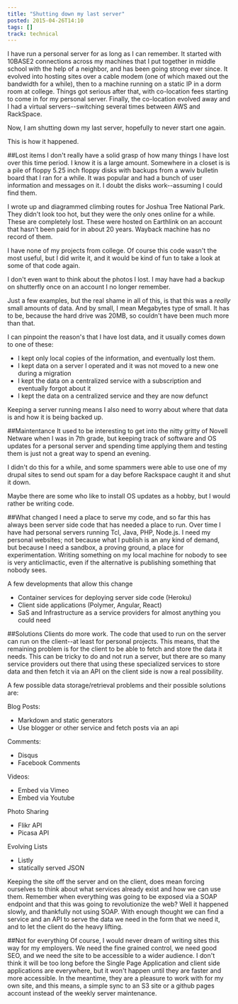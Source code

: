 ```yaml
---
title: "Shutting down my last server"
posted: 2015-04-26T14:10
tags: []
track: technical
---
```

I have run a personal server for as long as I can remember. It started with 10BASE2 connections across my machines that I put together in middle school with the help of a neighbor,
and has been going strong ever since. It evolved into hosting sites over a cable modem (one of which maxed out the bandwidth for a while), then
to a machine running on a static IP in a dorm room at college. Things got serious after that, with co-location fees starting to come in for
my personal server. Finally, the co-location evolved away and I had a virtual servers--switching several times between AWS and RackSpace.

Now, I am shutting down my last server, hopefully to never start one again.

This is how it happened.

##Lost items
I don't really have a solid grasp of how many things I have lost over this time period. I know it is a large amount.
Somewhere in a closet is is a pile of floppy 5.25 inch floppy disks with backups from a wwiv bulletin board that I ran for a while.
It was popular and had a bunch of user information and messages on it. I doubt the disks work--assuming I could find them.

I wrote up and diagrammed climbing routes for Joshua Tree National Park. They didn't look too hot, but they were the only ones online for a while.
These are completely lost. These were hosted on Earthlink on an account that hasn't been paid for in about 20 years. Wayback machine has no record of them.

I have none of my projects from college. Of course this code wasn't the most useful, but I did write it, and it would be kind of fun to take a look at some of that code again.

I don't even want to think about the photos I lost. I may have had a backup on shutterfly once on an account I no longer remember.

Just a few examples, but the real shame in all of this, is that this was a *really* small amounts of data. And by small, I mean Megabytes type of small. It has to be,
because the hard drive was 20MB, so couldn't have been much more than that.

I can pinpoint the reason's that I have lost data, and it usually comes down to one of these:

* I kept only local copies of the information, and eventually lost them.
* I kept data on a server I operated and it was not moved to a new one during a migration
* I kept the data on a centralized service with a subscription and eventually forgot about it
* I kept the data on a centralized service and they are now defunct

Keeping a server running means I also need to worry about where that data is and how it is being backed up.

##Maintentance
It used to be interesting to get into the nitty gritty of Novell Netware when I was in 7th grade, but keeping track of software and OS
updates for a personal server and spending time applying them and testing them is just not a great way to spend an evening.

I didn't do this for a while, and some spammers were able to use one of my drupal sites to send out spam for a day before Rackspace caught it and shut it down.

Maybe there are some who like to install OS updates as a hobby, but I would rather be writing code.

##What changed
I need a place to serve my code, and so far this has always been server side code that has needed a place to run. Over time I have had personal servers running
Tcl, Java, PHP, Node.js. I need my personal websites; not because what I publish is an any kind of demand, but because I need a sandbox, a proving ground, a place for
experimentation. Writing something on my local machine for nobody to see is very anticlimactic, even if the alternative is publishing something that nobody sees.

A few developments that allow this change
* Container services for deploying server side code (Heroku)
* Client side applications (Polymer, Angular, React)
* SaS and Infrastructure as a service providers for almost anything you could need

##Solutions
Clients do more work. The code that used to run on the server can run on the client--at least for personal projects. This means, that the remaining
problem is for the client to be able to fetch and store the data it needs. This can be tricky to do and not run a server, but there are so many
service providers out there that using these specialized services to store data and then fetch it via an API on the client side is now a real
possibility.

A few possible data storage/retrieval problems and their possible solutions are:

Blog Posts:
 * Markdown and static generators
 * Use blogger or other service and fetch posts via an api

Comments:
 * Disqus
 * Facebook Comments

Videos:
 * Embed via Vimeo
 * Embed via Youtube

Photo Sharing
 * Flikr API
 * Picasa API

Evolving Lists
 * Listly
 * statically served JSON

Keeping the site off the server and on the client, does mean forcing ourselves to think about what services already exist and how we can use them.
Remember when everything was going to be exposed via a SOAP endpoint and that this was going to revolutionize the web? Well it happened slowly, and
thankfully not using SOAP. With enough thought we can find a service and an API to serve the data we need in the form that we need it, and to let the client
do the heavy lifting.

##Not for everything
Of course, I would never dream of writing sites this way for my employers. We need the fine grained control, we need good SEO, and we need the site
to be accessible to a wider audience. I don't think it will be too long before the Single Page Application and client side applications are everywhere,
but it won't happen until they are faster and more accessible. In the meantime, they are a pleasure to work with for my own site, and this means, a simple
sync to an S3 site or a github pages account instead of the weekly server maintenance.
